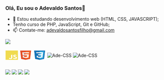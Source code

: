 ### Olá, Eu sou o Adevaldo Santos👋

- 🌱 Estou estudando desenvolvimento web (HTML, CSS, JAVASCRIPT);
- Tenho curso de PHP, JavaScript, Git e GitHub;
- 📫 Contate-me: adevaldosantosfilho@gmail.com
 
 <picture>
<source 
  srcset="https://github-readme-stats.vercel.app/api?username=adevaldosantos"
  media="(prefers-color-scheme: dark)"
/>
<source
  srcset="https://github-readme-stats.vercel.app/api?username=adevaldosantos"
  media="(prefers-color-scheme: light), (prefers-color-scheme: no-preference)"
/>
<img src="https://github-readme-stats.vercel.app/api?username=adevaldosantos" />
</picture>

<div style="display: inline_block"><br>
  <img align="center" alt="Ade-Js" height="30" width="40" src="https://raw.githubusercontent.com/devicons/devicon/master/icons/javascript/javascript-plain.svg">
  <img align="center" alt="Ade-HTML" height="30" width="40" src="https://raw.githubusercontent.com/devicons/devicon/master/icons/html5/html5-original.svg">
  <img align="center" alt="Ade-CSS" height="30" width="40" src="https://raw.githubusercontent.com/devicons/devicon/master/icons/css3/css3-original.svg"> 
  <img align="center" alt="Ade-CSS" height="50" width="60" src="https://cdn.jsdelivr.net/gh/devicons/devicon/icons/php/php-original.svg" />
 <img align="center" alt="Ade-CSS" height="30" width="40" src="https://cdn.jsdelivr.net/gh/devicons/devicon/icons/git/git-original.svg" />
</div>

##

<div> 

  <a href="https://www.instagram.com/sacramento_ade/" target="_blank"><img src="https://img.shields.io/badge/-Instagram-%23E4405F?style=for-the-badge&logo=instagram&logoColor=white" target="_blank"></a>
 <a href="https://discord.com/channels/@me" target="_blank"><img src="https://img.shields.io/badge/Discord-7289DA?style=for-the-badge&logo=discord&logoColor=white" target="_blank"></a> 
  <a href = "mailto:adevaldosantosfilho@gmail.com"><img src="https://img.shields.io/badge/-Gmail-%23333?style=for-the-badge&logo=gmail&logoColor=white" target="_blank"></a>
  <a href="https://www.linkedin.com/in/adevaldo-santos-586065187/" target="_blank"><img src="https://img.shields.io/badge/-LinkedIn-%230077B5?style=for-the-badge&logo=linkedin&logoColor=white" target="_blank"></a> 
  
</div>

